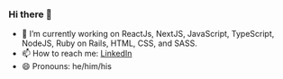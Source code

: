 ### Hi there 👋
- 🔭 I’m currently working on ReactJs, NextJS, JavaScript, TypeScript, NodeJS, Ruby on Rails, HTML, CSS, and SASS.
- 📫 How to reach me: [LinkedIn](https://www.linkedin.com/in/krrish96/)
- 😄 Pronouns: he/him/his
